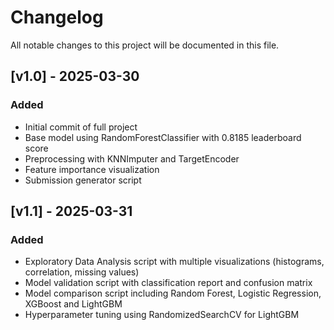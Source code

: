 # Changelog

All notable changes to this project will be documented in this file.

## [v1.0] - 2025-03-30
### Added
- Initial commit of full project
- Base model using RandomForestClassifier with 0.8185 leaderboard score
- Preprocessing with KNNImputer and TargetEncoder
- Feature importance visualization
- Submission generator script

## [v1.1] - 2025-03-31
### Added
- Exploratory Data Analysis script with multiple visualizations (histograms, correlation, missing values)
- Model validation script with classification report and confusion matrix
- Model comparison script including Random Forest, Logistic Regression, XGBoost and LightGBM
- Hyperparameter tuning using RandomizedSearchCV for LightGBM
